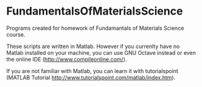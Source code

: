 FundamentalsOfMaterialsScience
==============================

Programs created for homework of Fundamantals of Materials Science course.

These scripts are written in Matlab. However if you currenlty have no Matlab installed
on your machine, you can use GNU Octave instead or even the online IDE (http://www.compileonline.com/).

If you are not familiar with Matlab, you can learn it with tutorialspoint (MATLAB Tutorial
http://www.tutorialspoint.com/matlab/index.htm).
